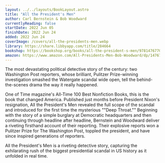 ```yaml
---
layout: ../../layouts/BookLayout.astro
title: "All the President's Men"
author: Carl Bernstein & Bob Woodward
currentlyReading: false
startDate: 2022 Jun 05
finishDate: 2022 Jun 24
added: 2022 Jun 24
coverImage: /covers/all-the-presidents-men.webp
library: https://share.libbyapp.com/title/284664
bookshop: https://bookshop.org/books/all-the-president-s-men/9781476770512
amazon: https://www.amazon.com/All-Presidents-Men-Bob-Woodward/dp/1476770514/
---
```


The most devastating political detective story of the century: two Washington Post reporters, whose brilliant, Pulitzer Prize-winning investigation smashed the Watergate scandal wide open, tell the behind-the-scenes drama the way it really happened.

One of Time magazine's All-Time 100 Best Nonfiction Books, this is the book that changed America. Published just months before President Nixon's resignation, All the President's Men revealed the full scope of the scandal and introduced for the first time the mysterious ""Deep Throat."" Beginning with the story of a simple burglary at Democratic headquarters and then continuing through headline after headline, Bernstein and Woodward deliver a riveting firsthand account of their reporting. Their explosive reports won a Pulitzer Prize for The Washington Post, toppled the president, and have since inspired generations of reporters.

All the President's Men is a riveting detective story, capturing the exhilarating rush of the biggest presidential scandal in US history as it unfolded in real time.

<!-- ### Notes & Highlights -->
